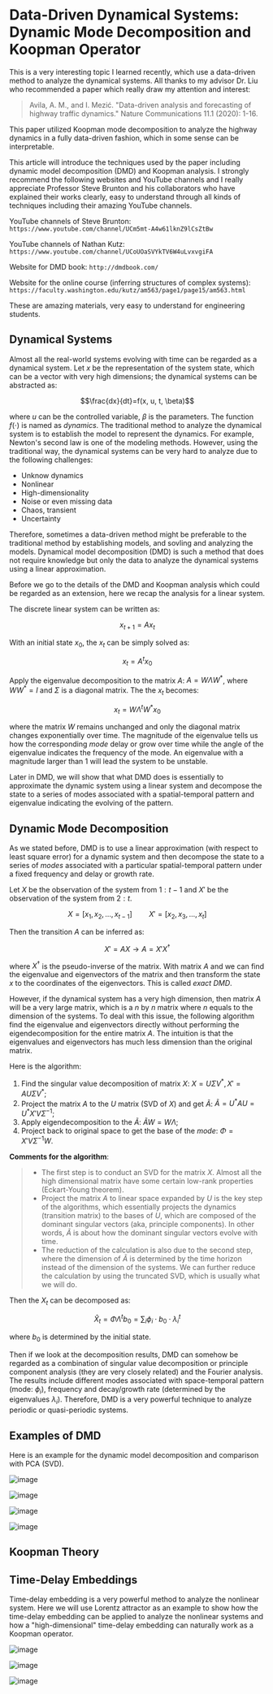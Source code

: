 # Data-Driven Dynamical Systems: Dynamic Mode Decomposition and Koopman Operator

This is a very interesting topic I learned recently, which use a data-driven method to analyze the dynamical systems. All thanks to my advisor Dr. Liu who recommended a paper which really draw my attention and interest:

> Avila, A. M., and I. Mezić. "Data-driven analysis and forecasting of highway traffic dynamics." Nature Communications 11.1 (2020): 1-16.

This paper utilized Koopman mode decomposition to analyze the highway dynamics in a fully data-driven fashion, which in some sense can be interpretable.

This article will introduce the techniques used by the paper including dynamic model decomposition (DMD) and Koopman analysis. I strongly recommend the following websites and YouTube channels and I really appreciate Professor Steve Brunton and his collaborators who have explained their works clearly, easy to understand through all kinds of techniques including their amazing YouTube channels.

YouTube channels of Steve Brunton: `https://www.youtube.com/channel/UCm5mt-A4w61lknZ9lCsZtBw`

YouTube channels of Nathan Kutz: `https://www.youtube.com/channel/UCoUOaSVYkTV6W4uLvxvgiFA`

Website for DMD book: `http://dmdbook.com/`

Website for the online course (inferring structures of complex systems): `https://faculty.washington.edu/kutz/am563/page1/page15/am563.html`

These are amazing materials, very easy to understand for engineering students.

## Dynamical Systems

Almost all the real-world systems evolving with time can be regarded as a dynamical system. Let $x$ be the representation of the system state, which can be a vector with very high dimensions; the dynamical systems can be abstracted as:

$$\frac{dx}{dt}=f(x, u, t, \beta)$$

where $u$ can be the controlled variable, $\beta$ is the parameters. The function $f(\cdot)$ is named as *dynamics*. The traditional method to analyze the dynamical system is to establish the model to represent the dynamics. For example, Newton's second law is one of the modeling methods. However, using the traditional way, the dynamical systems can be very hard to analyze due to the following challenges:

* Unknow dynamics
* Nonlinear
* High-dimensionality
* Noise or even missing data
* Chaos, transient
* Uncertainty

Therefore, sometimes a data-driven method might be preferable to the traditional method by establishing models, and sovling and analyzing the models. Dynamical model decomposition (DMD) is such a method that does not require knowledge but only the data to analyze the dynamical systems using a linear approximation.

Before we go to the details of the DMD and Koopman analysis which could be regarded as an extension, here we recap the analysis for a linear system.

The discrete linear system can be written as:

$$x_{t+1}= Ax_t$$

With an initial state $x_0$, the $x_t$ can be simply solved as:

$$x_{t}=A^t x_0$$

Apply the eigenvalue decomposition to the matrix $A$: $A=W\Lambda W^*$, where $WW^*=I$ and $\Sigma$ is a diagonal matrix. The the $x_t$ becomes:

$$x_t=W\Lambda^tW^* x_0$$

where the matrix $W$ remains unchanged and only the diagonal matrix changes exponentially over time. The magnitude of the eigenvalue tells us how the corresponding *mode* delay or grow over time while the angle of the eigenvalue indicates the frequency of the mode. An eigenvalue with a magnitude larger than $1$ will lead the system to be unstable.

Later in DMD, we will show that what DMD does is essentially to approximate the dynamic system using a linear system and decompose the state to a series of modes associated with a spatial-temporal pattern and eigenvalue indicating the evolving of the pattern.

## Dynamic Mode Decomposition

As we stated before, DMD is to use a linear approximation (with respect to least square error) for a dynamic system and then decompose the state to a series of *modes* associated with a particular spatial-temporal pattern under a fixed frequency and delay or growth rate.

Let $X$ be the observation of the system from $1:t-1$ and $X'$ be the observation of the system from $2:t$.

$$X=[x_1, x_2,...,x_{t-1}]\quad\quad X'=[x_2, x_3,...,x_t]$$

Then the transition $A$ can be inferred as:

$$X'=AX \rightarrow A=X'X^\dagger$$

where $X^\dagger$ is the pseudo-inverse of the matrix. With matrix $A$ and we can find the eigenvalue and eigenvectors of the matrix and then transform the state $x$ to the coordinates of the eigenvectors. This is called *exact DMD*.

However, if the dynamical system has a very high dimension, then matrix $A$ will be a very large matrix, which is a $n$ by $n$ matrix where $n$ equals to the dimension of the systems. To deal with this issue, the following algorithm find the eigenvalue and eigenvectors directly without performing the eigendecomposition for the entire matrix $A$. The intuition is that the eigenvalues and eigenvectors has much less dimension than the original matrix.

Here is the algorithm:

1. Find the singular value decomposition of matrix $X$: $X=U\Sigma V^*, X'=AU\Sigma V^*$;
2. Project the matrix $A$ to the $U$ matrix (SVD of $X$) and get $\tilde{A}$: $\tilde{A}=U^*AU=U^*X'V\Sigma^{-1}$;
3. Apply eigendecomposition to the $\tilde{A}$: $\tilde{A}W=W\Lambda$;
4. Project back to original space to get the base of the *mode*: $\Phi=X'V\Sigma^{-1}W$.

**Comments for the algorithm**:

> * The first step is to conduct an SVD for the matrix $X$. Almost all the high dimensional matrix have some certain low-rank properties (Eckart-Young theorem).
> * Project the matrix $A$ to linear space expanded by $U$ is the key step of the algorithms, which essentially projects the dynamics (transition matrix) to the bases of $U$, which are composed of the dominant singular vectors (aka, principle components). In other words, $\tilde{A}$ is about how the dominant singular vectors evolve with time.
> * The reduction of the calculation is also due to the second step, where the dimension of $\tilde{A}$ is determined by the time horizon instead of the dimension of the systems. We can further reduce the calculation by using the truncated SVD, which is usually what we will do.

Then the $X_t$ can be decomposed as:

$$\hat{X}_t = \Phi \Lambda^t b_0=\sum_i \phi_i\cdot b_0 \cdot \lambda_i^t$$

where $b_0$ is determined by the initial state.

Then if we look at the decomposition results, DMD can somehow be regarded as a combination of singular value decomposition or principle component analysis (they are very closely related) and the Fourier analysis. The results include different modes associated with space-temporal pattern (mode: $\phi_i$), frequency and decay/growth rate (determined by the eigenvalues $\lambda_i$). Therefore, DMD is a very powerful technique to analyze periodic or quasi-periodic systems.

## Examples of DMD

Here is an example for the dynamic model decomposition and comparison with PCA (SVD).

![image](figures/input_model.png)

![image](figures/model.png)

![image](figures/dmd_results.png)

![image](figures/svd.png)

## Koopman Theory



## Time-Delay Embeddings

Time-delay embedding is a very powerful method to analyze the nonlinear system. Here we will use Lorentz attractor as an example to show how the time-delay embedding can be applied to analyze the nonlinear systems and how a "high-dimensional" time-delay embedding can naturally work as a Koopman operator.

![image](figures/lorentz.png)

![image](figures/low_rank_embedding.png)

![image](figures/high_rank_embedding.png)